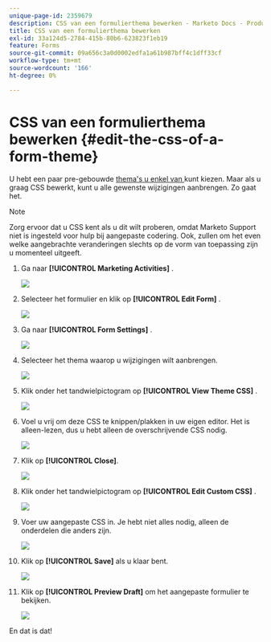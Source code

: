 ```yaml
---
unique-page-id: 2359679
description: CSS van een formulierthema bewerken - Marketo Docs - Productdocumentatie
title: CSS van een formulierthema bewerken
exl-id: 33a124d5-2784-415b-80b6-623823f1eb19
feature: Forms
source-git-commit: 09a656c3a0d0002edfa1a61b987bff4c1dff33cf
workflow-type: tm+mt
source-wordcount: '166'
ht-degree: 0%

---
```


# CSS van een formulierthema bewerken {#edit-the-css-of-a-form-theme}

U hebt een paar pre-gebouwde [ thema&#39;s u enkel van ](/help/marketo/product-docs/demand-generation/forms/creating-a-form/select-a-form-theme.md) kunt kiezen. Maar als u graag CSS bewerkt, kunt u alle gewenste wijzigingen aanbrengen. Zo gaat het.

>[!NOTE]
>
>Zorg ervoor dat u CSS kent als u dit wilt proberen, omdat Marketo Support niet is ingesteld voor hulp bij aangepaste codering. Ook, zullen om het even welke aangebrachte veranderingen slechts op de vorm van toepassing zijn u momenteel uitgeeft.

1. Ga naar **[!UICONTROL Marketing Activities]** .

   ![](assets/login-marketing-activities-5.png)

1. Selecteer het formulier en klik op **[!UICONTROL Edit Form]** .

   ![](assets/image2014-9-15-14-3a37-3a7.png)

1. Ga naar **[!UICONTROL Form Settings]** .

   ![](assets/image2014-9-15-14-3a37-3a42.png)

1. Selecteer het thema waarop u wijzigingen wilt aanbrengen.

   ![](assets/image2014-9-15-14-3a37-3a54.png)

1. Klik onder het tandwielpictogram op **[!UICONTROL View Theme CSS]** .

   ![](assets/image2014-9-15-14-3a38-3a18.png)

1. Voel u vrij om deze CSS te knippen/plakken in uw eigen editor. Het is alleen-lezen, dus u hebt alleen de overschrijvende CSS nodig.

   ![](assets/image2014-9-15-14-3a38-3a29.png)

1. Klik op **[!UICONTROL Close]**.

   ![](assets/image2014-9-15-14-3a38-3a46.png)

1. Klik onder het tandwielpictogram op **[!UICONTROL Edit Custom CSS]** .

   ![](assets/image2014-9-15-14-3a39-3a5.png)

1. Voer uw aangepaste CSS in. Je hebt niet alles nodig, alleen de onderdelen die anders zijn.

   ![](assets/image2014-9-15-14-3a39-3a21.png)

1. Klik op **[!UICONTROL Save]** als u klaar bent.

   ![](assets/image2014-9-15-14-3a39-3a30.png)

1. Klik op **[!UICONTROL Preview Draft]** om het aangepaste formulier te bekijken.

   ![](assets/image2014-9-15-14-3a39-3a50.png)

En dat is dat!
